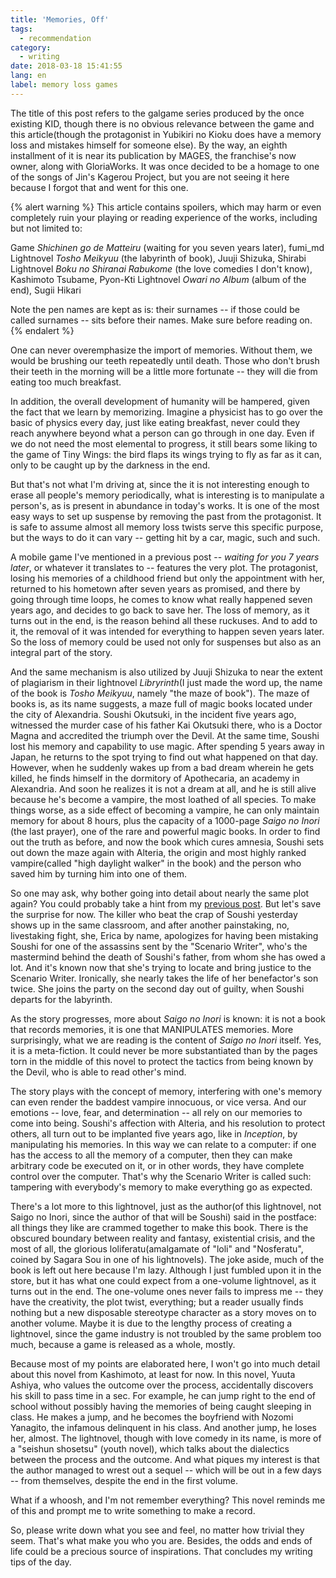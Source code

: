 ```yaml
---
title: 'Memories, Off'
tags:
  - recommendation
category:
  - writing
date: 2018-03-18 15:41:55
lang: en
label: memory loss games
---
```



The title of this post refers to the galgame series produced by the once existing KID, though there is no obvious relevance between the game and this  article(<span class=spoiler>though the protagonist in Yubikiri no Kioku does have a memory loss and mistakes himself for someone else</span>). By the way, an eighth installment of it is near its publication by MAGES, the franchise's now owner, along with GloriaWorks. It was once decided to be a homage to one of the songs of Jin's Kagerou Project, but you are not seeing it here because I forgot that and went for this one.

{% alert warning %}
This article contains spoilers, which may harm or even completely ruin your playing or reading experience of the works, including but not limited to:

Game *Shichinen go de Matteiru* (waiting for you seven years later), fumi\_md
Lightnovel *Tosho Meikyuu* (the labyrinth of book), Juuji Shizuka, Shirabi
Lightnovel *Boku no Shiranai Rabukome* (the love comedies I don't know), Kashimoto Tsubame, Pyon-Kti
Lightnovel *Owari no Album* (album of the end), Sugii Hikari

Note the pen names are kept as is: their surnames -- if those could be called surnames -- sits before their names.
Make sure before reading on.
{% endalert %}

<!-- more -->

One can never overemphasize the import of memories. Without them, we would be brushing our teeth repeatedly until death. Those who don't brush their teeth in the morning will be a little more fortunate -- they will die from eating too much breakfast.

In addition, the overall development of humanity will be hampered, given the fact that we learn by memorizing. Imagine a physicist has to go over the basic of physics every day, just like eating breakfast, never could they reach anywhere beyond what a person can go through in one day. Even if we do not need the most elemental to progress, it still bears some liking to the game of Tiny Wings: the bird flaps its wings trying to fly as far as it can, only to be caught up by the darkness in the end.

But that's not what I'm driving at, since the it is not interesting enough to erase all people's memory periodically, what is interesting is to manipulate a person's, as is present in abundance in today's works. It is one of the most easy ways to set up suspense by removing the past from the protagonist. It is safe to assume almost all memory loss twists serve this specific purpose, but the ways to do it can vary -- getting hit by a car, magic, such and such.

A mobile game I've mentioned in a previous post -- *waiting for you 7 years later*, or whatever it translates to -- features the very plot. The protagonist, losing his memories of a childhood friend but only the appointment with her, returned to his hometown after seven years as promised, and there by going through time loops, he comes to know what really happened seven years ago, and decides to go back to save her. The loss of memory, as it turns out in the end, is the reason behind all these ruckuses. And to add to it, the removal of it was intended for everything to happen seven years later. So the loss of memory could be used not only for suspenses but also as an integral part of the story.

And the same mechanism is also utilized by Juuji Shizuka to near the extent of plagiarism in their lightnovel *Libryrinth*(I just made the word up, the name of the book is *Tosho Meikyuu*, namely "the maze of book"). The maze of books is, as its name suggests, a maze full of magic books located under the city of Alexandria. Soushi Okutsuki, in the incident five years ago, witnessed the murder case of his father Kai Okutsuki there, who is a Doctor Magna and accredited the triumph over the Devil. At the same time, Soushi lost his memory and capability to use magic. After spending 5 years away in Japan, he returns to the spot trying to find out what happened on that day. However, when he suddenly wakes up from a bad dream wherein he gets killed, he finds himself in the dormitory of Apothecaria, an academy in Alexandria. And soon he realizes it is not a dream at all, and he is still alive because he's become a vampire, the most loathed of all species. To make things worse, as a side effect of becoming a vampire, he can only maintain memory for about 8 hours, plus the capacity of a 1000-page *Saigo no Inori* (the last prayer), one of the rare and powerful magic books. In order to find out the truth as before, and now the book which cures amnesia, Soushi sets out down the maze again with Alteria, the origin and most highly ranked vampire(called "high daylight walker" in the book) and the person who saved him by turning him into one of them.

So one may ask, why bother going into detail about nearly the same plot again? You could probably take a hint from my [previous post](/2018/01/26/ddlc/). But let's save the surprise for now. The killer who beat the crap of Soushi yesterday shows up in the same classroom, and after another painstaking, no, livestaking fight, she, Erica by name, apologizes for having been mistaking Soushi for one of the assassins sent by the "Scenario Writer", who's the mastermind behind the death of Soushi's father, from whom she has owed a lot. And it's known now that she's trying to locate and bring justice to the Scenario Writer. Ironically, she nearly takes the life of her benefactor's son twice. She joins the party on the second day out of guilty, when Soushi departs for the labyrinth.

As the story progresses, more about *Saigo no Inori* is known: it is not a book that records memories, it is one that MANIPULATES memories. More surprisingly, what we are reading is the content of *Saigo no Inori* itself. Yes, it is a meta-fiction. It could never be more substantiated than by the pages torn in the middle of this novel to protect the tactics from being known by the Devil, who is able to read other's mind.

The story plays with the concept of memory, interfering with one's memory can even render the baddest vampire innocuous, or vice versa. And our emotions -- love, fear, and determination -- all rely on our memories to come into being. Soushi's affection with Alteria, and his resolution to protect others, all turn out to be implanted five years ago, like in *Inception*, by manipulating his memories. In this way we can relate to a computer: if one has the access to all the memory of a computer, then they can make arbitrary code be executed on it, or in other words, they have complete control over the computer. That's why the Scenario Writer is called such: tampering with everybody's memory to make everything go as expected.

There's a lot more to this lightnovel, just as the author(of this lightnovel, not Saigo no Inori, since the author of that will be Soushi) said in the postface: all things they like are crammed together to make this book. There is the obscured boundary between reality and fantasy, existential crisis, and the most of all, the glorious loliferatu(amalgamate of "loli" and "Nosferatu", coined by Sagara Sou in one of his lightnovels). The joke aside, much of the book is left out here because I'm lazy. Although I just fumbled upon it in the store, but it has what one could expect from a one-volume lightnovel, as it turns out in the end. The one-volume ones never fails to impress me -- they have the creativity, the plot twist, everything; but a reader usually finds nothing but a new disposable stereotype character as a story moves on to another volume. Maybe it is due to the lengthy process of creating a lightnovel, since the game industry is not troubled by the same problem too much, because a game is released as a whole, mostly.

Because most of my points are elaborated here, I won't go into much detail about this novel from Kashimoto, at least for now. In this novel, Yuuta Ashiya, who values the outcome over the process, accidentally discovers his skill to pass time in a sec. For example, he can jump right to the end of school without possibly having the memories of being caught sleeping in class. He makes a jump, and he becomes the boyfriend with Nozomi Yanagito, the infamous delinquent in his class. And another jump, he loses her, almost. The lightnovel, though with love comedy in its name, is more of a "seishun shosetsu" (youth novel), which talks about the dialectics between the process and the outcome. And what piques my interest is that the author managed to wrest out a sequel -- which will be out in a few days -- from themselves, despite the end in the first volume.

What if a whoosh, and I'm not remember everything? This novel reminds me of this and prompt me to write something to make a record.

So, please write down what you see and feel, no matter how trivial they seem. That's what make you who you are. Besides, the odds and ends of life could be a precious source of inspirations. That concludes my writing tips of the day.
